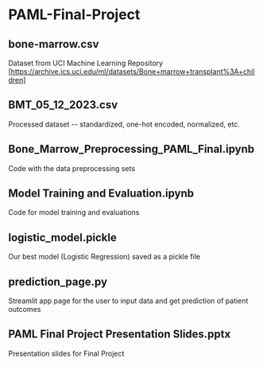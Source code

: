 # PAML-Final-Project

## bone-marrow.csv
Dataset from UCI Machine Learning Repository [https://archive.ics.uci.edu/ml/datasets/Bone+marrow+transplant%3A+children]

## BMT_05_12_2023.csv
Processed dataset -- standardized, one-hot encoded, normalized, etc.

## Bone_Marrow_Preprocessing_PAML_Final.ipynb
Code with the data preprocessing sets

## Model Training and Evaluation.ipynb
Code for model training and evaluations

## logistic_model.pickle
Our best model (Logistic Regression) saved as a pickle file

## prediction_page.py
Streamlit app page for the user to input data and get prediction of patient outcomes

## PAML Final Project Presentation Slides.pptx
Presentation slides for Final Project
